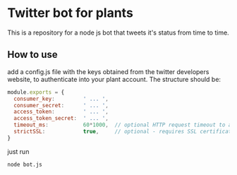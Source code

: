 
# Twitter bot for plants

This is a repository for a node js bot that tweets it's status from time to time.

## How to use
add a config.js file with the keys obtained from the twitter developers website, to authenticate into your plant account.
The structure should be:

```javascript
module.exports = {
  consumer_key:         ' ... ',
  consumer_secret:      ' ... ',
  access_token:         ' ... ',
  access_token_secret:  ' ... ',
  timeout_ms:           60*1000,  // optional HTTP request timeout to apply to all requests.
  strictSSL:            true,     // optional - requires SSL certificates to be valid.
}

```


just run
```bash
node bot.js
```
